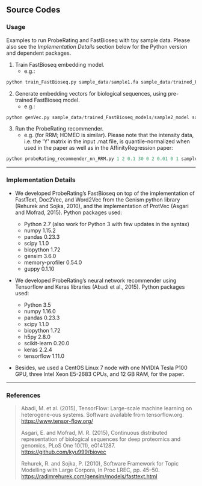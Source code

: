 ## Source Codes

### Usage
Examples to run ProbeRating and FastBioseq with toy sample data. Please also see the *Implementation Details* section below for the Python version and dependent packages.

1. Train FastBioseq embedding model. 
   - e.g.:
```python
python train_FastBioseq.py sample_data/sample1.fa sample_data/trained_FastBioseq_models/sample1_model 10 3 2
```

2. Generate embedding vectors for biological sequences, using pre-trained FastBioseq model. 
   - e.g.:
```python
python genVec.py sample_data/trained_FastBioseq_models/sample2_model sample_data/sample1.fa sample1_FT.csv 2
```

3. Run the ProbeRating recommender.
   - e.g. (for RRM; HOMEO is similar). Please note that the intensity data, i.e. the 'Y' matrix in the input .mat file, is quantile-normalized when used in the paper as well as in the AffinityRegression paper:
```python
python probeRating_recommender_nn_RRM.py 1 2 0.1 30 0 2 0.01 0 1 sample_data/sample4.mat sample_data/sample3_FT.csv 0 tanh 0.5 3 10 10
```
-----

### Implementation Details
* We developed ProbeRating’s FastBioseq on top of the implementation of FastText, Doc2Vec, and Word2Vec from the Genism python library (Rehurek and Sojka, 2010), and the implementation of ProtVec (Asgari and Mofrad, 2015). Python packages used:
	- Python 2.7 (also work for Python 3 with few updates in the syntax)
	- numpy 1.15.2
	- pandas 0.23.3
	- scipy 1.1.0
	- biopython 1.72
	- gensim 3.6.0
	- memory-profiler 0.54.0
	- guppy 0.1.10

* We developed ProbeRating’s neural network recommender using Tensorflow and Keras libraries (Abadi et al., 2015).  Python packages used:
	- Python 3.5
	- numpy 1.16.0
	- pandas 0.23.3
	- scipy 1.1.0
	- biopython 1.72
	- h5py 2.8.0
	- scikit-learn 0.20.0
	- keras 2.2.4
	- tensorflow 1.11.0

* Besides, we used a CentOS Linux 7 node with one NVIDIA Tesla P100 GPU, three Intel Xeon E5-2683 CPUs, and 12 GB RAM, for the paper.
-----

### References
> Abadi, M. et al. (2015), TensorFlow: Large-scale machine learning on heterogene-ous systems. Software available from tensorflow.org. https://www.tensor-flow.org/
>
> Asgari, E. and Mofrad, M. R. (2015), Continuous distributed representation of biological sequences for deep proteomics and genomics, PLoS One 10(11), e0141287. https://github.com/kyu999/biovec
>
> Rehurek, R. and Sojka, P. (2010), Software Framework for Topic Modelling with Large Corpora, In Proc LREC, pp. 45–50. https://radimrehurek.com/gensim/models/fasttext.html
